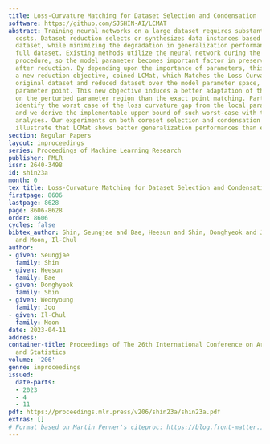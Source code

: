 ```yaml
---
title: Loss-Curvature Matching for Dataset Selection and Condensation
software: https://github.com/SJSHIN-AI/LCMAT
abstract: Training neural networks on a large dataset requires substantial computational
  costs. Dataset reduction selects or synthesizes data instances based on the large
  dataset, while minimizing the degradation in generalization performance from the
  full dataset. Existing methods utilize the neural network during the dataset reduction
  procedure, so the model parameter becomes important factor in preserving the performance
  after reduction. By depending upon the importance of parameters, this paper introduces
  a new reduction objective, coined LCMat, which Matches the Loss Curvatures of the
  original dataset and reduced dataset over the model parameter space, more than the
  parameter point. This new objective induces a better adaptation of the reduced dataset
  on the perturbed parameter region than the exact point matching. Particularly, we
  identify the worst case of the loss curvature gap from the local parameter region,
  and we derive the implementable upper bound of such worst-case with theoretical
  analyses. Our experiments on both coreset selection and condensation benchmarks
  illustrate that LCMat shows better generalization performances than existing baselines.
section: Regular Papers
layout: inproceedings
series: Proceedings of Machine Learning Research
publisher: PMLR
issn: 2640-3498
id: shin23a
month: 0
tex_title: Loss-Curvature Matching for Dataset Selection and Condensation
firstpage: 8606
lastpage: 8628
page: 8606-8628
order: 8606
cycles: false
bibtex_author: Shin, Seungjae and Bae, Heesun and Shin, Donghyeok and Joo, Weonyoung
  and Moon, Il-Chul
author:
- given: Seungjae
  family: Shin
- given: Heesun
  family: Bae
- given: Donghyeok
  family: Shin
- given: Weonyoung
  family: Joo
- given: Il-Chul
  family: Moon
date: 2023-04-11
address:
container-title: Proceedings of The 26th International Conference on Artificial Intelligence
  and Statistics
volume: '206'
genre: inproceedings
issued:
  date-parts:
  - 2023
  - 4
  - 11
pdf: https://proceedings.mlr.press/v206/shin23a/shin23a.pdf
extras: []
# Format based on Martin Fenner's citeproc: https://blog.front-matter.io/posts/citeproc-yaml-for-bibliographies/
---
```

